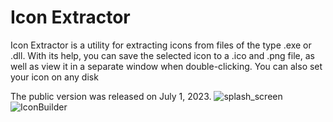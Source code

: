 # Icon Extractor
Icon Extractor is a utility for extracting icons from files of the type .exe or .dll. With its help, you can save the selected icon to a .ico and .png file, as well as view it in a separate window when double-clicking. You can also set your icon on any disk

The public version was released on July 1, 2023.
![splash_screen](https://github.com/artosik/Icon-Extractor/assets/125686517/51f215c5-ee4b-435a-a23b-a20fe55b7b9e)
![IconBuilder](https://github.com/artosik/Icon-Extractor/assets/125686517/123e1ed0-6db0-4dac-975f-eaa42c017325)
